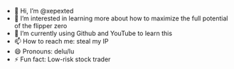 - 👋 Hi, I’m @xepexted
- 👀 I’m interested in learning more about how to maximize the full potential of the flipper zero
- 🌱 I’m currently using Github and YouTube to learn this
- 📫 How to reach me: steal my IP
- 😄 Pronouns: delu/lu
- ⚡ Fun fact: Low-risk stock trader

<!---
xepexted/xepexted is a ✨ special ✨ repository because its `README.md` (this file) appears on your GitHub profile.
You can click the Preview link to take a look at your changes.
--->
